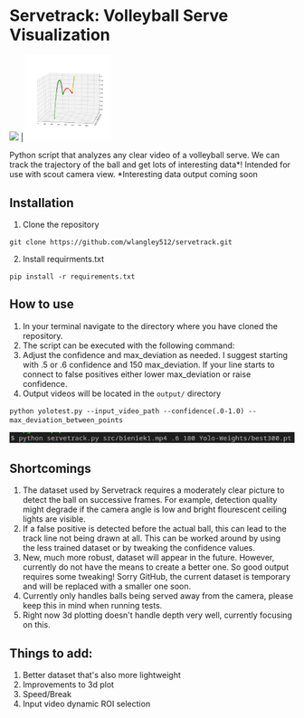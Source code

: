 
# Servetrack: Volleyball Serve Visualization
<img src="https://github.com/wlangley512/servetrack/blob/main/assets/track78.gif" width = 60%> | <img src="https://github.com/wlangley512/servetrack/blob/main/assets/sample_graph.png" width = 30%>

Python script that analyzes any clear video of a volleyball serve. We can track the trajectory of the ball and get lots of interesting data*! 
Intended for use with scout camera view.
*Interesting data output coming soon

## Installation
1. Clone the repository
```
git clone https://github.com/wlangley512/servetrack.git
```
2. Install requirments.txt
```
pip install -r requirements.txt
```

## How to use

1. In your terminal navigate to the directory where you have cloned the repository.
2. The script can be executed with the following command:
3. Adjust the confidence and max_deviation as needed. I suggest starting with .5 or .6 confidence and 150 max_deviation. If your line starts to connect to false positives either lower max_deviation or raise confidence.
4. Output videos will be located in the ```output/``` directory
```
python yolotest.py --input_video_path --confidence(.0-1.0) --max_deviation_between_points
```
<img src= "https://github.com/wlangley512/servetrack/blob/main/assets/sample_input.png">

## Shortcomings
1. The dataset used by Servetrack requires a moderately clear picture to detect the ball on successive frames. For example, detection quality might degrade if the camera angle is low and bright flourescent ceiling lights are visible.
2. If a false positive is detected before the actual ball, this can lead to the track line not being drawn at all. This can be worked around by using the less trained dataset or by tweaking the confidence values.
3. New, much more robust, dataset will appear in the future. However, currently do not have the means to create a better one. So good output requires some tweaking! Sorry GitHub, the current dataset is temporary and will be replaced with a smaller one soon.
4. Currently only handles balls being served away from the camera, please keep this in mind when running tests.
5. Right now 3d plotting doesn't handle depth very well, currently focusing on this.

## Things to add:
1. Better dataset that's also more lightweight
2. Improvements to 3d plot 
3. Speed/Break
4. Input video dynamic ROI selection

